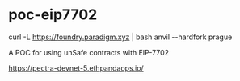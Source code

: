 # poc-eip7702


curl -L https://foundry.paradigm.xyz | bash
anvil --hardfork prague



A POC for using unSafe contracts with EIP-7702

https://pectra-devnet-5.ethpandaops.io/